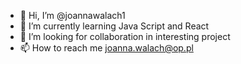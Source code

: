 - 👋 Hi, I’m @joannawalach1
- 🌱 I’m currently learning Java Script and React
- 💞️ I’m looking for collaboration in interesting project
- 📫 How to reach me joanna.walach@op.pl

<!---
joannawalach1/joannawalach1 is a ✨ special ✨ repository because its `README.md` (this file) appears on your GitHub profile.
You can click the Preview link to take a look at your changes.
--->
